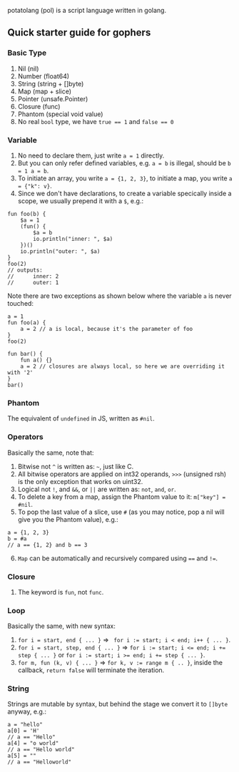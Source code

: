 potatolang (pol) is a script language written in golang.

## Quick starter guide for gophers

### Basic Type
1. Nil (nil)
2. Number (float64)
3. String (string + []byte)
4. Map (map + slice)
5. Pointer (unsafe.Pointer)
6. Closure (func)
7. Phantom (special void value)
8. No real `bool` type, we have `true == 1` and `false == 0`

### Variable
1. No need to declare them, just write `a = 1` directly.
2. But you can only refer defined variables, e.g. `a = b` is illegal, should be `b = 1 a = b`.
3. To initiate an array, you write `a = {1, 2, 3}`, to initiate a map, you write `a = {"k": v}`.
4. Since we don't have declarations, to create a variable specically inside a scope, we usually prepend it with a `$`, e.g.:
```
fun foo(b) {
    $a = 1
    (fun() {
        $a = b
        io.println("inner: ", $a)
    })()
    io.println("outer: ", $a)
}
foo(2)
// outputs:
//      inner: 2
//      outer: 1
```
Note there are two exceptions as shown below where the variable `a` is never touched:
```
a = 1
fun foo(a) {
    a = 2 // a is local, because it's the parameter of foo
} 
foo(2)

fun bar() {
    fun a() {}
    a = 2 // closures are always local, so here we are overriding it with '2'
}
bar()
```

### Phantom
The equivalent of `undefined` in JS, written as `#nil`.

### Operators
Basically the same, note that:
1. Bitwise not `^` is written as: `~`, just like C.
2. All bitwise operators are applied on int32 operands, `>>>` (unsigned rsh) is the only exception that works on uint32.
3. Logical not `!`, and `&&`, or `||` are written as: `not`, `and`, `or`.
4. To delete a key from a map, assign the Phantom value to it: `m["key"] = #nil`.
5. To pop the last value of a slice, use `#` (as you may notice, pop a nil will give you the Phantom value), e.g.:
```
a = {1, 2, 3}
b = #a
// a == {1, 2} and b == 3
```
6. `Map` can be automatically and recursively compared using `==` and `!=`.

### Closure
1. The keyword is `fun`, not `func`.

### Loop
Basically the same, with new syntax:
1. `for i = start, end { ... }` => ` for i := start; i < end; i++ { ... }`.
2. `for i = start, step, end { ... }` => `for i := start; i <= end; i += step { ... }` or `for i := start; i >= end; i += step { ... }`.
3. `for m, fun (k, v) { ... }` => `for k, v := range m { .. }`, inside the callback, `return false` will terminate the iteration.

### String
Strings are mutable by syntax, but behind the stage we convert it to `[]byte` anyway, e.g.:
```
a = "hello"
a[0] = 'H'
// a == "Hello"
a[4] = "o world"
// a == "Hello world"
a[5] = ""
// a == "Helloworld"
```
